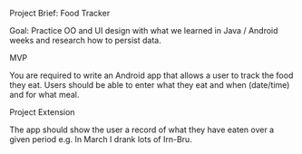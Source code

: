 Project Brief: Food Tracker

Goal: Practice OO and UI design with what we learned in Java / Android weeks and research how to persist data.

MVP

You are required to write an Android app that allows a user to track the food they eat. Users should be able to enter what they eat and when (date/time) and for what meal.

Project Extension

The app should show the user a record of what they have eaten over a given period e.g. In March I drank lots of Irn-Bru.